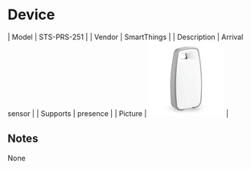 
# Device

| Model | STS-PRS-251  |
| Vendor  | SmartThings  |
| Description | Arrival sensor |
| Supports | presence |
| Picture | ![../images/devices/STS-PRS-251.jpg](../images/devices/STS-PRS-251.jpg) |

## Notes

None
